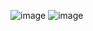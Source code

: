 ![image](https://user-images.githubusercontent.com/49785969/137489638-e1e8961a-9186-4141-ae4a-17cb521fe39c.png)
![image](https://user-images.githubusercontent.com/49785969/137489681-bd9afb73-b3ef-406b-9264-3ebe2f6965b2.png)
